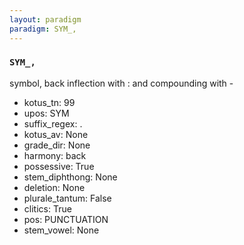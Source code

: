 ```yaml
---
layout: paradigm
paradigm: SYM_,
---
```

### ` SYM_, `

symbol, back inflection with : and compounding with -
* kotus_tn: 99
* upos: SYM
* suffix_regex: .
* kotus_av: None
* grade_dir: None
* harmony: back
* possessive: True
* stem_diphthong: None
* deletion: None
* plurale_tantum: False
* clitics: True
* pos: PUNCTUATION
* stem_vowel: None
